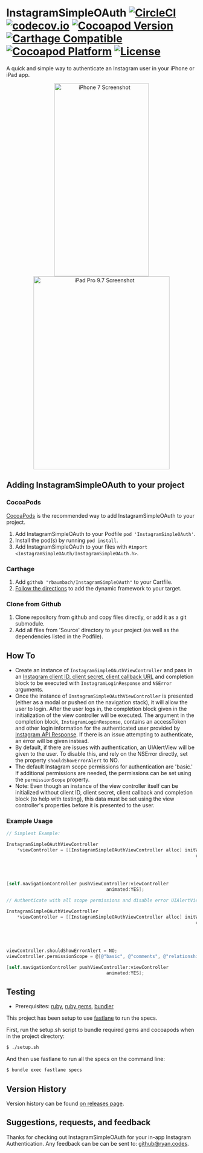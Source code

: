 # InstagramSimpleOAuth [![CircleCI](https://circleci.com/gh/rbaumbach/InstagramSimpleOAuth.svg?style=svg)](https://circleci.com/gh/rbaumbach/InstagramSimpleOAuth) [![codecov.io](https://codecov.io/github/rbaumbach/InstagramSimpleOAuth/coverage.svg?branch=master)](https://codecov.io/github/rbaumbach/InstagramSimpleOAuth?branch=master) [![Cocoapod Version](https://img.shields.io/cocoapods/v/InstagramSimpleOAuth.svg)](http://cocoapods.org/?q=InstagramSimpleOAuth) [![Carthage Compatible](https://img.shields.io/badge/Carthage-compatible-4BC51D.svg?style=flat)](https://github.com/Carthage/Carthage) [![Cocoapod Platform](https://img.shields.io/badge/platform-iOS-blue.svg)](http://cocoapods.org/?q=InstagramSimpleOAuth) [![License](https://img.shields.io/dub/l/vibe-d.svg)](https://github.com/rbaumbach/InstagramSimpleOAuth/blob/master/MIT-LICENSE.txt)

A quick and simple way to authenticate an Instagram user in your iPhone or iPad app.

<p align="center">
   <img src="https://github.com/rbaumbach/InstagramSimpleOAuth/blob/master/Snapshots/iPhone7Screenshot.jpg?raw=true" alt="iPhone 7 Screenshot" width="250" height="510"/>
   <img src="https://github.com/rbaumbach/InstagramSimpleOAuth/blob/master/Snapshots/iPadPro9_7Screenshot.jpg?raw=true" alt="iPad Pro 9.7 Screenshot" width="360" height="510"/>
</p>

## Adding InstagramSimpleOAuth to your project

### CocoaPods

[CocoaPods](http://cocoapods.org) is the recommended way to add InstagramSimpleOAuth to your project.

1.  Add InstagramSimpleOAuth to your Podfile `pod 'InstagramSimpleOAuth'`.
2.  Install the pod(s) by running `pod install`.
3.  Add InstagramSimpleOAuth to your files with `#import <InstagramSimpleOAuth/InstagramSimpleOAuth.h>`.

### Carthage

1. Add `github "rbaumbach/InstagramSimpleOAuth"` to your Cartfile.
2. [Follow the directions](https://github.com/Carthage/Carthage#getting-started) to add the dynamic framework to your target.

### Clone from Github

1.  Clone repository from github and copy files directly, or add it as a git submodule.
2.  Add all files from 'Source' directory to your project (as well as the dependencies listed in the Podfile).

## How To

* Create an instance of `InstagramSimpleOAuthViewController` and pass in an [Instagram client ID, client secret, client callback URL](http://instagram.com/developer/register/#) and completion block to be executed with `InstagramLoginResponse` and `NSError` arguments.
* Once the instance of `InstagramSimpleOAuthViewController` is presented (either as a modal or pushed on the navigation stack), it will allow the user to login.  After the user logs in, the completion block given in the initialization of the view controller will be executed.  The argument in the completion block, `InstagramLoginResponse`, contains an accessToken and other login information for the authenticated user provided by [Instagram API Response](http://instagram.com/developer/authentication/).  If there is an issue attempting to authenticate, an error will be given instead.
* By default, if there are issues with authentication, an UIAlertView will be given to the user.  To disable this, and rely on the NSError directly, set the property `shouldShowErrorAlert` to NO.
* The default Instagram scope permissions for authentication are 'basic.'  If additional permissions are needed, the permissions can be set using the `permissionScope` property.
* Note: Even though an instance of the view controller itself can be initialized without client ID, client secret, client callback and completion block (to help with testing), this data must be set using the view controller's properties before it is presented to the user.

### Example Usage

```objective-c
// Simplest Example:

InstagramSimpleOAuthViewController
    *viewController = [[InstagramSimpleOAuthViewController alloc] initWithClientID:@"123I_am_a_client_id_567890"
                                                                      clientSecret:@"shhhhhh, I'm a secret"
                                                                       callbackURL:[NSURL URLWithString:@"http://your.fancy.site"]
                                                                        completion:^(InstagramLoginResponse *response, NSError *error) {
                                                                            NSLog(@"My Access Token is: %@", response.accessToken);
                                                                        }];
[self.navigationController pushViewController:viewController
                                     animated:YES];

// Authenticate with all scope permissions and disable error UIAlertViews Example:

InstagramSimpleOAuthViewController
    *viewController = [[InstagramSimpleOAuthViewController alloc] initWithClientID:@"clients_r_us"
                                                                      clientSecret:@"shhhhhh, don't tell"
                                                                       callbackURL:[NSURL URLWithString:@"http://your.non.fancy.site"]
                                                                        completion:^(InstagramLoginResponse *response, NSError *error) {
                                                                            NSLog(@"My Username is: %@", response.user.username);
                                                                        }];
viewController.shouldShowErrorAlert = NO;
viewController.permissionScope = @[@"basic", @"comments", @"relationships", @"likes"];

[self.navigationController pushViewController:viewController
                                     animated:YES];
```

## Testing

* Prerequisites: [ruby](https://github.com/sstephenson/rbenv), [ruby gems](https://rubygems.org/pages/download), [bundler](http://bundler.io)

This project has been setup to use [fastlane](https://fastlane.tools) to run the specs.

First, run the setup.sh script to bundle required gems and cocoapods when in the project directory:

```bash
$ ./setup.sh
```

And then use fastlane to run all the specs on the command line:

```bash
$ bundle exec fastlane specs
```

## Version History

Version history can be found [on releases page](https://github.com/rbaumbach/InstagramSimpleOAuth/releases).

## Suggestions, requests, and feedback

Thanks for checking out InstagramSimpleOAuth for your in-app Instagram Authentication.  Any feedback can be can be sent to: github@ryan.codes.
